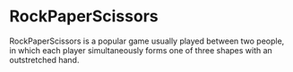 # RockPaperScissors
RockPaperScissors is a popular game usually played between two people, in which each player simultaneously forms one of three shapes with an outstretched hand.
